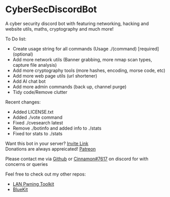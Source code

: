# CyberSecDiscordBot

A cyber security discord bot with featuring networking, hacking and website utils, maths, cryptography and much more!

To Do list:  
* Create usage string for all commands (Usage ./(command) [required] (optional)
* Add more network utils (Banner grabbing, more nmap scan types, capture file analysis)
* Add more cryptography tools (more hashes, encoding, morse code, etc)
* Add more web page utils (url shortener)
* Add AI chat bot
* Add more admin commands (back up, channel purge)
* Tidy code/Remove clutter

Recent changes:
* Added LICENSE.txt
* Added ./vote command
* Fixed ./cvesearch latest
* Remove ./botinfo and added info to ./stats
* Fixed tor stats to ./stats

Want this bot in your server? [Invite Link](https://bit.ly/3fGmftl)  
Donations are always appreicated! [Patreon](https://www.patreon.com/cinnamon1212)  
  
Please contact me via [Github](https://github.com/Cinnamon1212/) or [Cinnamon#7617](https://discord.com/users/292382410530750466/) on discord for with concerns or queries

Feel free to check out my other repos:  
* [LAN Pwning Toolkit](https://github.com/Cinnamon1212/LAN_Pwning_Toolkit)
* [BlueKit](https://github.com/Cinnamon1212/BlueKit)
